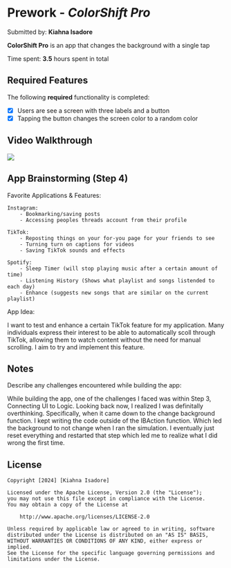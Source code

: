 # Prework - *ColorShift Pro*

Submitted by: **Kiahna Isadore**

**ColorShift Pro** is an app that changes the background with a single tap

Time spent: **3.5** hours spent in total

## Required Features

The following **required** functionality is completed:

- [X] Users are see a screen with three labels and a button
- [X] Tapping the button changes the screen color to a random color
 
## Video Walkthrough


<div>
    <a href="https://www.loom.com/share/da3c69453cc2424587031eb04476c1c1">
    </a>
    <a href="https://www.loom.com/share/da3c69453cc2424587031eb04476c1c1">
      <img style="max-width:300px;" src="https://cdn.loom.com/sessions/thumbnails/da3c69453cc2424587031eb04476c1c1-with-play.gif">
    </a>
  </div>

## App Brainstorming (Step 4)

Favorite Applications & Features:

    Instagram:
        - Bookmarking/saving posts
        - Accessing peoples threads account from their profile
    
    TikTok:
        - Reposting things on your for-you page for your friends to see
        - Turning turn on captions for videos
        - Saving TikTok sounds and effects
    
    Spotify:
        - Sleep Timer (will stop playing music after a certain amount of time)
        - Listening History (Shows what playlist and songs listended to each day)
        - Enhance (suggests new songs that are similar on the current playlist)
        
App Idea:

I want to test and enhance a certain TikTok feature for my application. Many individuals express their interest to be able to automatically scoll through TikTok, allowing them to watch content without the need for manual scrolling. I aim to try and implement this feature.
    
    
## Notes

Describe any challenges encountered while building the app:

While building the app, one of the challenges I faced was within Step 3, Connecting UI to Logic. Looking back now, I realized I was definitally overthinking. Specifically, when it came down to the change background function. I kept writing the code outside of the IBAction function. Which led the background to not change when I ran the simulation. I eventually just reset everything and restarted that step which led me to realize what I did wrong the first time.



## License

    Copyright [2024] [Kiahna Isadore]

    Licensed under the Apache License, Version 2.0 (the "License");
    you may not use this file except in compliance with the License.
    You may obtain a copy of the License at

        http://www.apache.org/licenses/LICENSE-2.0

    Unless required by applicable law or agreed to in writing, software
    distributed under the License is distributed on an "AS IS" BASIS,
    WITHOUT WARRANTIES OR CONDITIONS OF ANY KIND, either express or implied.
    See the License for the specific language governing permissions and
    limitations under the License.
